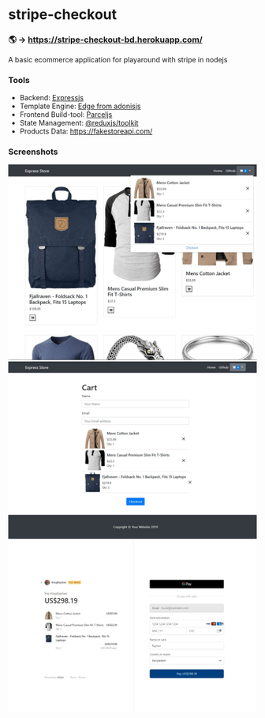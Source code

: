 # stripe-checkout

### 🌎 → https://stripe-checkout-bd.herokuapp.com/

A basic ecommerce application for playaround with stripe in nodejs

### Tools

- Backend: [Expressjs](https://expressjs.org)
- Template Engine: [Edge from adonisjs](https://github.com/ecrmnn/express-edge)
- Frontend Build-tool: [Parceljs](https://parceljs.org/)
- State Management: [@reduxjs/toolkit](https://redux-toolkit.js.org/)
- Products Data: https://fakestoreapi.com/

### Screenshots

![](ScreenShots/1.jpg)
![](ScreenShots/2.jpg)
![](ScreenShots/3.jpg)
